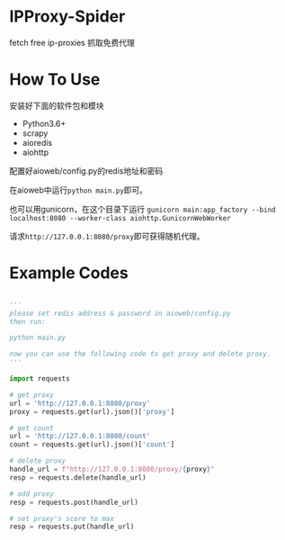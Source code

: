 
# IPProxy-Spider

fetch free ip-proxies
抓取免费代理

# How To Use

安装好下面的软件包和模块

- Python3.6+
- scrapy
- aioredis
- aiohttp

配置好aioweb/config.py的redis地址和密码

在aioweb中运行`python main.py`即可。

也可以用gunicorn，在这个目录下运行
`gunicorn main:app_factory --bind localhost:8080 --worker-class aiohttp.GunicornWebWorker`

请求`http://127.0.0.1:8080/proxy`即可获得随机代理。

# Example Codes

```python

'''
please set redis address & password in aioweb/config.py
then run:

python main.py

now you can use the following code to get proxy and delete proxy.
'''

import requests

# get proxy
url = 'http://127.0.0.1:8080/proxy'
proxy = requests.get(url).json()['proxy']

# get count
url = 'http://127.0.0.1:8080/count'
count = requests.get(url).json()['count']

# delete proxy
handle_url = f"http://127.0.0.1:8080/proxy/{proxy}"
resp = requests.delete(handle_url)

# add proxy
resp = requests.post(handle_url)

# set proxy's score to max
resp = requests.put(handle_url)

```
